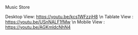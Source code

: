 Music Store

Desktop View: https://youtu.be/kcs1WFzzjH8 \n
Tablate View : https://youtu.be/USnNALF1fMw \n
Mobile View : https://youtu.be/AGKmldcNhN4

